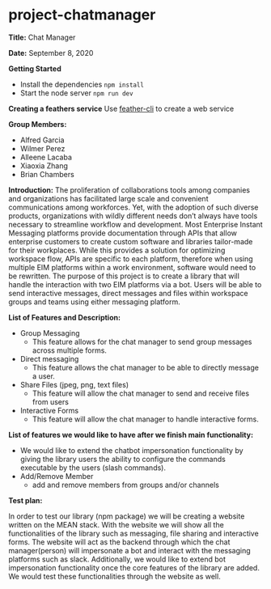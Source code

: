 # project-chatmanager


**Title:** Chat Manager

**Date:** September 8, 2020

**Getting Started**
- Install the dependencies
`npm install`
- Start the node server
`npm run dev`

**Creating a feathers service**
Use [feather-cli](https://github.com/feathersjs/cli) to create a web service

**Group Members:** 
- Alfred Garcia
- Wilmer Perez
- Alleene Lacaba
- Xiaoxia Zhang
- Brian Chambers

**Introduction:** The proliferation of collaborations tools among companies and organizations has facilitated large scale and convenient communications among workforces. Yet, with the adoption of such diverse products, organizations with wildly different needs don’t always have tools necessary to streamline workflow and development. Most Enterprise Instant Messaging platforms provide documentation through APIs that allow enterprise customers to create custom software and libraries tailor-made for their workplaces. While this provides a solution for optimizing workspace flow, APIs are specific to each platform, therefore when using multiple EIM platforms within a work environment, software would need to be rewritten. The purpose of this project is to create a library that will handle the interaction with two EIM platforms via a bot. Users will be able to send interactive messages, direct messages and files within workspace groups and teams using either messaging platform.

**List of Features and Description:**
- Group Messaging
  - This feature allows for the chat manager to send group messages across multiple forms.
- Direct messaging
  - This feature allows the chat manager to be able to directly message a user.
- Share Files (jpeg, png, text files)
  - This feature will allow the chat manager to send and receive files from users
- Interactive Forms
  - This feature will allow the chat manager to handle interactive forms.

**List of features we would like to have after we finish main functionality:**

- We would like to extend the chatbot impersonation functionality by giving the library users the ability to configure the commands executable by the users (slash commands).
- Add/Remove Member
  - add and remove members from groups and/or channels

**Test plan:**

In order to test our library (npm package) we will be creating a website written on the MEAN stack. With the website we will show all the functionalities of the library such as messaging, file sharing and interactive forms. The website will act as the backend through which the chat manager(person) will impersonate a bot and interact with the messaging platforms such as slack. Additionally, we would like to extend bot impersonation functionality once the core features of the library are added. We would test these functionalities through the website as well.
